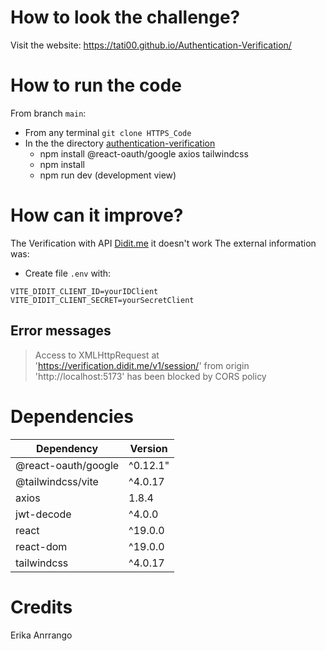 # How to look the challenge?
Visit the website: https://tati00.github.io/Authentication-Verification/

# How to run the code
From branch `main`:
- From any terminal `git clone HTTPS_Code`
- In the the directory [authentication-verification](./autentication-verification)
  - npm install @react-oauth/google axios tailwindcss
  - npm install
  - npm run dev (development view)

# How can it improve?
The Verification with API [Didit.me](https://docs.didit.me/identity-verification) it doesn't work
The external information was:
-  Create file `.env` with:
````
VITE_DIDIT_CLIENT_ID=yourIDClient
VITE_DIDIT_CLIENT_SECRET=yourSecretClient
````
## Error messages
>Access to XMLHttpRequest at 'https://verification.didit.me/v1/session/' from origin 'http://localhost:5173' has been blocked by CORS policy

# Dependencies
|Dependency|Version|
|---|---|
|@react-oauth/google|^0.12.1"|
|@tailwindcss/vite|^4.0.17|
|axios|1.8.4|
|jwt-decode|^4.0.0|
|react|^19.0.0|
|react-dom|^19.0.0|
|tailwindcss|^4.0.17|

# Credits
Erika Anrrango
